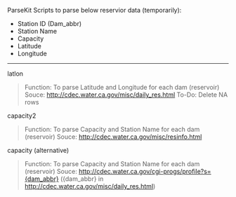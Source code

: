ParseKit Scripts to parse below reservior data (temporarily):

* Station ID (Dam_abbr)
* Station Name
* Capacity
* Latitude
* Longitude

***
latlon
> Function: To parse Latitude and Longitude for each dam (reservoir)
> Souce: http://cdec.water.ca.gov/misc/daily_res.html
> To-Do: Delete NA rows

capacity2
> Function: To parse Capacity and Station Name for each dam (reservoir)
> Souce: http://cdec.water.ca.gov/misc/resinfo.html

capacity (alternative)
> Function: To parse Capacity and Station Name for each dam (reservoir)
> Souce: http://cdec.water.ca.gov/cgi-progs/profile?s={dam_abbr}
         ({dam_abbr} in http://cdec.water.ca.gov/misc/daily_res.html)

